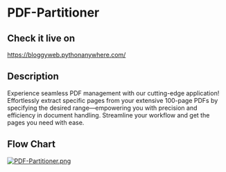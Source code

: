 # PDF-Partitioner

## Check it live on 
https://bloggyweb.pythonanywhere.com/

## Description
Experience seamless PDF management with our cutting-edge application! Effortlessly extract specific pages from your extensive 100-page PDFs by specifying the desired range—empowering you with precision and efficiency in document handling. Streamline your workflow and get the pages you need with ease.

## Flow Chart

[![PDF-Partitioner.png](https://i.postimg.cc/D015XMds/PDF-Partitioner.png)](https://postimg.cc/MfKyktLK)
